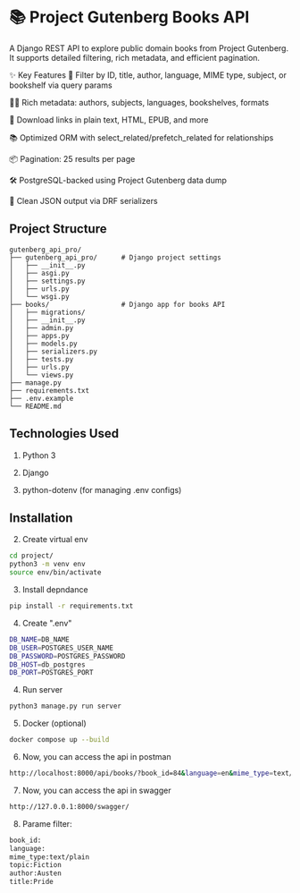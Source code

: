 # 📚 Project Gutenberg Books API
A Django REST API to explore public domain books from Project Gutenberg. It supports detailed filtering, rich metadata, and efficient pagination.

✨ Key Features
🔎 Filter by ID, title, author, language, MIME type, subject, or bookshelf via query params

👨‍💻 Rich metadata: authors, subjects, languages, bookshelves, formats

📄 Download links in plain text, HTML, EPUB, and more

📚 Optimized ORM with select_related/prefetch_related for relationships

📦 Pagination: 25 results per page

🛠️ PostgreSQL-backed using Project Gutenberg data dump

📘 Clean JSON output via DRF serializers

## Project Structure

```
gutenberg_api_pro/
├── gutenberg_api_pro/      # Django project settings
│   ├── __init__.py
│   ├── asgi.py
│   ├── settings.py
│   ├── urls.py
│   └── wsgi.py
├── books/                  # Django app for books API
│   ├── migrations/
│   ├── __init__.py
│   ├── admin.py
│   ├── apps.py
│   ├── models.py
│   ├── serializers.py
│   ├── tests.py
│   ├── urls.py
│   └── views.py
├── manage.py
├── requirements.txt
├── .env.example
└── README.md
```

## Technologies Used
1. Python 3

2. Django

3. python-dotenv (for managing .env configs)

## Installation

2. Create virtual env

```bash
cd project/
python3 -m venv env
source env/bin/activate
```
3. Install depndance
```bash
pip install -r requirements.txt
```
4. Create ".env"
```bash
DB_NAME=DB_NAME
DB_USER=POSTGRES_USER_NAME
DB_PASSWORD=POSTGRES_PASSWORD
DB_HOST=db_postgres
DB_PORT=POSTGRES_PORT

```

4. Run server

```bash
python3 manage.py run server
```

5. Docker (optional)

```bash
docker compose up --build
```
6. Now, you can access the api in postman
```bash
http://localhost:8000/api/books/?book_id=84&language=en&mime_type=text/plain&topic=Fiction&author=Austen&title=Pride
```
7. Now, you can access the api in swagger
```bash
http://127.0.0.1:8000/swagger/
```
8. Parame filter:
```bash
book_id:
language:
mime_type:text/plain
topic:Fiction
author:Austen
title:Pride
```
